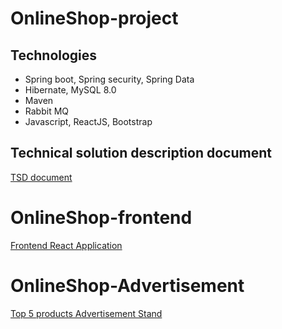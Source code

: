 # OnlineShop-project
## Technologies 
* Spring boot, Spring security, Spring Data
* Hibernate, MySQL 8.0
* Maven
* Rabbit MQ
* Javascript, ReactJS, Bootstrap

## Technical solution description document 
[TSD document](https://docs.google.com/document/d/1Ju2wRFIyx3V42CNMQKIQZXarrhkzwbu4haD2mY8EJvg/edit?usp=sharing)

# OnlineShop-frontend
[Frontend React Application](https://github.com/Vicfirt/OnlineShop-frontend)

# OnlineShop-Advertisement
[Top 5 products Advertisement Stand](https://github.com/Vicfirt/OnlineShop-AdvertisementApp)

